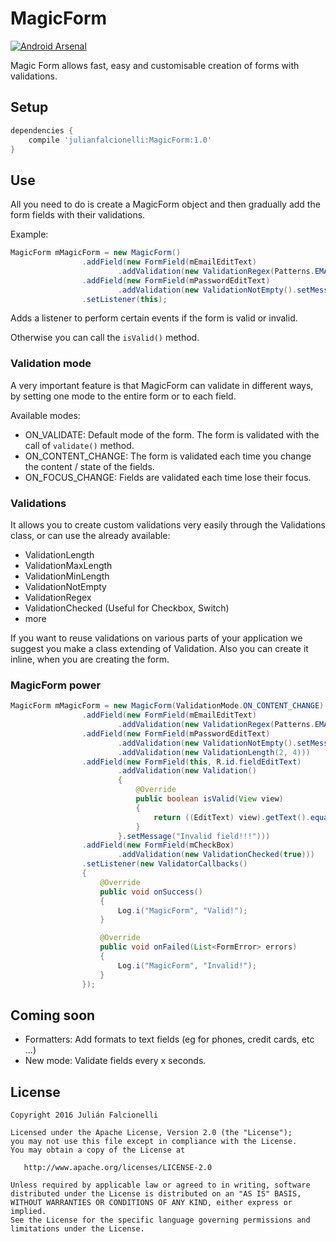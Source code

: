 MagicForm 
===========
[![Android Arsenal](https://img.shields.io/badge/Android%20Arsenal-MagicForm-green.svg?style=true)](https://android-arsenal.com/details/1/3461)

Magic Form allows fast, easy and customisable creation of forms with validations.

Setup
-----

```groovy
dependencies {
    compile 'julianfalcionelli:MagicForm:1.0'
}
```

Use
-----

All you need to do is create a MagicForm object and then gradually add the form fields with their validations.

Example:

```java
MagicForm mMagicForm = new MagicForm()
				.addField(new FormField(mEmailEditText)
						.addValidation(new ValidationRegex(Patterns.EMAIL_ADDRESS).setMessage("invalid email")))
				.addField(new FormField(mPasswordEditText)
						.addValidation(new ValidationNotEmpty().setMessage("Required Field")))
				.setListener(this);
```

Adds a listener to perform certain events if the form is valid or invalid.

Otherwise you can call the `isValid()` method.

### Validation mode

A very important feature is that MagicForm can validate in different ways, by setting one mode to the entire form or to each field.

Available modes:
- ON_VALIDATE: Default mode of the form. The form is validated with the call of `validate()` method.
- ON_CONTENT_CHANGE: The form is validated each time you change the content / state of the fields.
- ON_FOCUS_CHANGE: Fields are validated each time lose their focus.

### Validations
It allows you to create custom validations very easily through the Validations class, or can use the already available:

- ValidationLength
- ValidationMaxLength
- ValidationMinLength
- ValidationNotEmpty
- ValidationRegex
- ValidationChecked (Useful for Checkbox, Switch)
- more

If you want to reuse validations on various parts of your application we suggest you make a class extending of Validation. Also you can create it inline, when you are creating the form.

### MagicForm power

```java
MagicForm mMagicForm = new MagicForm(ValidationMode.ON_CONTENT_CHANGE)
				.addField(new FormField(mEmailEditText)
						.addValidation(new ValidationRegex(Patterns.EMAIL_ADDRESS).setMessage("invalid email")))
				.addField(new FormField(mPasswordEditText)
						.addValidation(new ValidationNotEmpty().setMessage("Required Field"))
						.addValidation(new ValidationLength(2, 4)))
				.addField(new FormField(this, R.id.fieldEditText)
						.addValidation(new Validation()
						{
							@Override
							public boolean isValid(View view)
							{
								return ((EditText) view).getText().equals("something");
							}
						}.setMessage("Invalid field!!!")))
				.addField(new FormField(mCheckBox)
						.addValidation(new ValidationChecked(true)))
				.setListener(new ValidatorCallbacks()
				{
					@Override
					public void onSuccess()
					{
						Log.i("MagicForm", "Valid!");
					}

					@Override
					public void onFailed(List<FormError> errors)
					{
						Log.i("MagicForm", "Invalid!");
					}
				});
```



Coming soon
-----

- Formatters: Add formats to text fields (eg for phones, credit cards, etc ...)
- New mode: Validate fields every x seconds.

License
-----
    Copyright 2016 Julián Falcionelli

    Licensed under the Apache License, Version 2.0 (the "License");
    you may not use this file except in compliance with the License.
    You may obtain a copy of the License at

       http://www.apache.org/licenses/LICENSE-2.0

    Unless required by applicable law or agreed to in writing, software
    distributed under the License is distributed on an "AS IS" BASIS,
    WITHOUT WARRANTIES OR CONDITIONS OF ANY KIND, either express or implied.
    See the License for the specific language governing permissions and
    limitations under the License.
